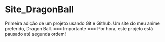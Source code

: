 # Site_DragonBall
Primeira adição de um projeto usando Git e Github. Um site do meu anime preferido, Dragon Ball.
=== Importante ===
Por hora, este projeto está pausado até segunda ordem!
